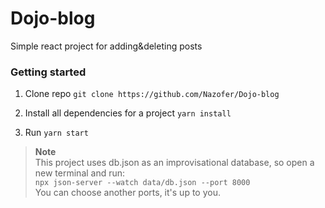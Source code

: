 # Dojo-blog
Simple react project for adding&amp;deleting posts
### Getting started

1. Clone repo ```git clone https://github.com/Nazofer/Dojo-blog```

2. Install all dependencies for a project  ```yarn install```

3. Run ```yarn start```
>**Note**<br>This project uses db.json as an improvisational database, so open a new terminal and run:<br> ```npx json-server --watch data/db.json --port 8000```<br> You can choose another ports, it's up to you.

